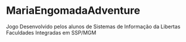# MariaEngomadaAdventure
Jogo Desenvolvido pelos alunos de Sistemas de Informação da Libertas Faculdades Integradas em SSP/MGM
